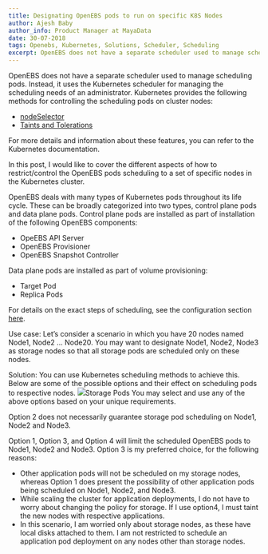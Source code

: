 ```yaml
---
title: Designating OpenEBS pods to run on specific K8S Nodes
author: Ajesh Baby
author_info: Product Manager at MayaData
date: 30-07-2018
tags: Openebs, Kubernetes, Solutions, Scheduler, Scheduling
excerpt: OpenEBS does not have a separate scheduler used to manage scheduling pods. Instead, it uses the Kubernetes scheduler for managing the scheduling needs of an administrator.
---
```


OpenEBS does not have a separate scheduler used to manage scheduling pods. Instead, it uses the Kubernetes scheduler for managing the scheduling needs of an administrator. Kubernetes provides the following methods for controlling the scheduling pods on cluster nodes:

- [nodeSelector](https://kubernetes.io/docs/concepts/configuration/assign-pod-node/#nodeselector)
- [Taints and Tolerations](https://kubernetes.io/docs/concepts/configuration/taint-and-toleration/)

For more details and information about these features, you can refer to the Kubernetes documentation.

In this post, I would like to cover the different aspects of how to restrict/control the OpenEBS pods scheduling to a set of specific nodes in the Kubernetes cluster.

OpenEBS deals with many types of Kubernetes pods throughout its life cycle. These can be broadly categorized into two types, control plane pods and data plane pods. Control plane pods are installed as part of installation of the following OpenEBS components:

- OpeEBS API Server
- OpenEBS Provisioner
- OpenEBS Snapshot Controller

Data plane pods are installed as part of volume provisioning:

- Target Pod
- Replica Pods

For details on the exact steps of scheduling, see the configuration section [here](https://docs.openebs.io/docs/next/scheduler.html?__hstc=216392137.e7b2938c542eaf0f98426e5d8be4aa84.1579859056424.1579859056424.1579859056424.1&__hssc=216392137.1.1579859056424&__hsfp=3765904294).

Use case: Let’s consider a scenario in which you have 20 nodes named Node1, Node2 ... Node20. You may want to designate Node1, Node2, Node3 as storage nodes so that all storage pods are scheduled only on these nodes.

Solution: You can use Kubernetes scheduling methods to achieve this. Below are some of the possible options and their effect on scheduling pods to respective nodes.
![](/content/images/2020/01/storage-pods.png)Storage Pods
You may select and use any of the above options based on your unique requirements.

Option 2 does not necessarily guarantee storage pod scheduling on Node1, Node2 and Node3.

Option 1, Option 3, and Option 4 will limit the scheduled OpenEBS pods to Node1, Node2 and Node3. Option 3 is my preferred choice, for the following reasons:

- Other application pods will not be scheduled on my storage nodes, whereas Option 1 does present the possibility of other application pods being scheduled on Node1, Node2, and Node3.
- While scaling the cluster for application deployments, I do not have to worry about changing the policy for storage. If I use option4, I must taint the new nodes with respective applications.
- In this scenario, I am worried only about storage nodes, as these have local disks attached to them. I am not restricted to schedule an application pod deployment on any nodes other than storage nodes.
